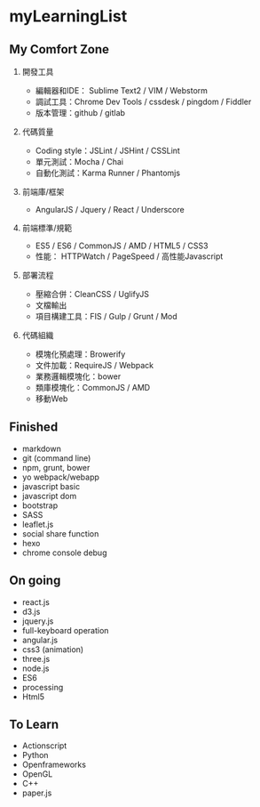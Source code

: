 # myLearningList


## My Comfort Zone

1.  開發工具 
    * 編輯器和IDE： Sublime Text2 / VIM / Webstorm
    * 調試工具：Chrome Dev Tools / cssdesk / pingdom / Fiddler
    * 版本管理：github / gitlab

2. 代碼質量
    * Coding style：JSLint / JSHint / CSSLint
    * 單元測試：Mocha / Chai
    * 自動化測試：Karma Runner / Phantomjs

3. 前端庫/框架 
    * AngularJS / Jquery / React / Underscore

4. 前端標準/規範 
    * ES5 / ES6 / CommonJS / AMD / HTML5 / CSS3
    * 性能： HTTPWatch / PageSpeed / 高性能Javascript

5. 部署流程
    * 壓縮合併：CleanCSS / UglifyJS
    * 文檔輸出
    * 項目構建工具：FIS / Gulp / Grunt / Mod
          
6. 代碼組織
    * 模塊化預處理：Browerify
    * 文件加載：RequireJS / Webpack
    * 業務邏輯模塊化：bower
    * 類庫模塊化：CommonJS / AMD
    * 移動Web




## Finished
* markdown
* git (command line)
* npm, grunt, bower
* yo webpack/webapp
* javascript basic
* javascript dom
* bootstrap
* SASS
* leaflet.js
* social share function
* hexo
* chrome console debug

## On going
* react.js
* d3.js
* jquery.js
* full-keyboard operation
* angular.js
* css3 (animation)
* three.js
* node.js
* ES6
* processing
* Html5

## To Learn
* Actionscript
* Python
* Openframeworks
* OpenGL
* C++
* paper.js
